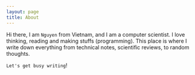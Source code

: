 ```yaml
---
layout: page
title: About
---
```


Hi there, I am `Nguyen` from Vietnam, and I am a computer scientist. I love thinking, reading and making stuffs (programming). This place is where I write down everything from technical notes, scientific reviews, to random thoughts.

`Let's get busy writing`!

